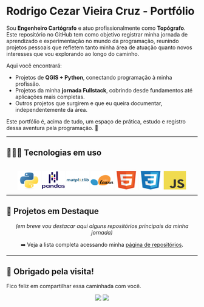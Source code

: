 # Rodrigo Cezar Vieira Cruz - Portfólio

Sou **Engenheiro Cartógrafo** e atuo profissionalmente como **Topógrafo**.  
Este repositório no GitHub tem como objetivo registrar minha jornada de aprendizado e experimentação no mundo da programação, reunindo projetos pessoais que refletem tanto minha área de atuação quanto novos interesses que vou explorando ao longo do caminho.  

Aqui você encontrará:  
- Projetos de **QGIS + Python**, conectando programação à minha profissão.  
- Projetos da minha **jornada Fullstack**, cobrindo desde fundamentos até aplicações mais completas.  
- Outros projetos que surgirem e que eu queira documentar, independentemente da área.  

Este portfólio é, acima de tudo, um espaço de prática, estudo e registro dessa aventura pela programação. 🚀  

---

## 👨🏻‍💻 Tecnologias em uso
<div align="center">
  <div style="display: inline_block"><br>
      <img align="center" alt="Rod-Python" height="50" width="60" src="https://raw.githubusercontent.com/devicons/devicon/master/icons/python/python-original.svg">
      <img align="center" alt="Rod-Pandas" height="50" width="60" src="https://github.com/devicons/devicon/blob/master/icons/pandas/pandas-original-wordmark.svg">
      <img align="center" alt="Rod-matplotlib" height="50" width="60" src="https://github.com/devicons/devicon/blob/master/icons/matplotlib/matplotlib-original-wordmark.svg">
      <img align="center" alt="Rod-Sklearn" height="50" width="60" src="https://github.com/devicons/devicon/blob/master/icons/scikitlearn/scikitlearn-original.svg">
      <img align="center" alt="Rod-HTML5" height="50" width="60" src="https://raw.githubusercontent.com/devicons/devicon/master/icons/html5/html5-original.svg">
      <img align="center" alt="Rod-CSS3" height="50" width="60" src="https://raw.githubusercontent.com/devicons/devicon/master/icons/css3/css3-original.svg">
      <img align="center" alt="Rod-JS" height="50" width="60" src="https://raw.githubusercontent.com/devicons/devicon/master/icons/javascript/javascript-original.svg">
  </div>
</div>

---

## 📂 Projetos em Destaque
<div align="center">

*(em breve vou destacar aqui alguns repositórios principais da minha jornada)*  

➡️ Veja a lista completa acessando minha [página de repositórios](https://github.com/rodrigoceezar?tab=repositories).

</div>

---

## 🤝 Obrigado pela visita!  
Fico feliz em compartilhar essa caminhada com você.  

<div align="center"> 
  <a href="https://www.linkedin.com/in/rodrigoceezar-02/" target="_blank"><img src="https://img.shields.io/badge/-LinkedIn-%230077B5?style=for-the-badge&logo=linkedin&logoColor=white"></a>
  <a href="mailto:rodrigoceezarvieira@gmail.com" target="_blank"><img src="https://img.shields.io/badge/Gmail-D14836?style=for-the-badge&logo=gmail&logoColor=white"></a> 
</div>  
